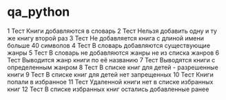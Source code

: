 # qa_python
1 Тест Книги добавляются в словарь
2 Тест Нельзя добавить одну и ту же книгу второй раз
3 Тест Не добавляется книга с длиной имени больше 40 символов 
4 Тест В словарь добавляются существующие жанры
5 Тест В словарь не добавляются жанры не из списка жанров
6 Тест Выводится жанр книги по её названию
7 Тест Выводятся книги с определенным жанром
8 Тест В списке книг для детей - разрешенные книги
9 Тест В списке книг для детей нет запрещенных 
10 Тест Книги попали в избранное
11 Тест Удаленной книги нет в списке избранных книг
12 Тест В списке избранных книг остались добавленные ранее